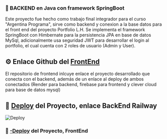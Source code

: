 ### 🌟 BACKEND en Java con framework SpringBoot

Este proyecto fue hecho como trabajo final integrador para el curso "Argentina Programa", sirve como backend y conexion a la base datos para el front end del proyecto Portfolio L.H. 
Se implementa el framework SpringBoot con Himbernate para la persistencia JPA en base de datos MySql, adicionalmente usa seguridad JWT para desarrollar el login al portfolio, el cual cuenta con 2 roles de usuario (Admin y User). 

## ⚙ Enlace Github del [FrontEnd](https://github.com/R-charry/Portafolio-FrontEnd-ARG-Prog)

El repositorio de frontend inlcuye enlace el proyecto desarrollado que conecta con el backend, además de un enlace al deploy de ambos conectados (Render para backend, firebase para frontend y clever cloud para base de datos mysql)


## 🚀 [Deploy](https://portafolio-apis-backend-argprog-production.up.railway.app) del Proyecto, enlace BackEnd Railway

![Deploy](https://i.ibb.co/xh8WhYF/app.jpg)

### 🚀 [-Deploy](https://rcharry-portfolio.web.app) del Proyecto,  FrontEnd




